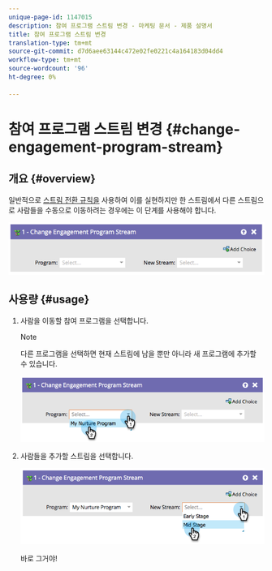 ```yaml
---
unique-page-id: 1147015
description: 참여 프로그램 스트림 변경 - 마케팅 문서 - 제품 설명서
title: 참여 프로그램 스트림 변경
translation-type: tm+mt
source-git-commit: d7d6aee63144c472e02fe0221c4a164183d04dd4
workflow-type: tm+mt
source-wordcount: '96'
ht-degree: 0%

---
```



# 참여 프로그램 스트림 변경 {#change-engagement-program-stream}

## 개요 {#overview}

일반적으로 [스트림 전환 규칙을](../../../../product-docs/email-marketing/drip-nurturing/engagement-program-streams/transition-people-between-engagement-streams.md) 사용하여 이를 실현하지만 한 스트림에서 다른 스트림으로 사람들을 수동으로 이동하려는 경우에는 이 단계를 사용해야 합니다.

![](assets/image2014-9-22-14-3a52-3a14.png)

## 사용량 {#usage}

1. 사람을 이동할 참여 프로그램을 선택합니다.

   >[!NOTE]
   >
   >다른 프로그램을 선택하면 현재 스트림에 남을 뿐만 아니라 새 프로그램에 추가할 수 있습니다.

   ![](assets/image2014-9-22-14-3a52-3a50.png)

1. 사람들을 추가할 스트림을 선택합니다.

   ![](assets/image2014-9-22-14-3a52-3a59.png)

   바로 그거야!

